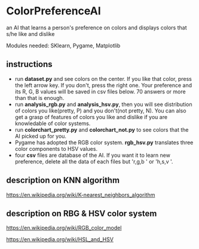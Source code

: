 # ColorPreferenceAI
an AI that learns a person's preference on colors and displays colors that s/he like and dislike

Modules needed: SKlearn, Pygame, Matplotlib

## instructions

- run **dataset.py** and see colors on the center. If you like that color, press the left arrow key. If you don't, press the right one. Your preference and its R, G, B values will be saved in csv files below. 70 answers or more than that is enough.
- run **analysis_rgb.py** and **analysis_hsv.py**, then you will see distribution of colors you like(pretty, P) and you don't(not pretty, N). You can also get a grasp of features of colors you like and dislike if you are knowledable of color systems.
- run **colorchart_pretty.py** and **colorchart_not.py** to see colors that the AI picked up for you.
- Pygame has adopted the RGB color system. **rgb_hsv.py** translates three color components to HSV values.
- four **csv** files are database of the AI. If you want it to learn new preference, delete all the data of each files but 'r,g,b ' or 'h,s,v '.

## description on KNN algorithm

https://en.wikipedia.org/wiki/K-nearest_neighbors_algorithm

## description on RBG & HSV color system

https://en.wikipedia.org/wiki/RGB_color_model

https://en.wikipedia.org/wiki/HSL_and_HSV
